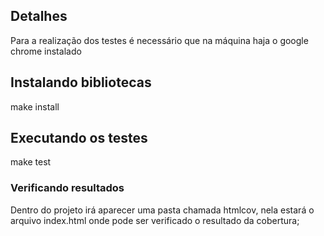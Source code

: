 ## Detalhes

Para a realização dos testes é necessário que na máquina haja o google chrome instalado

## Instalando bibliotecas

make install

## Executando os testes

make test

### Verificando resultados
Dentro do projeto irá aparecer uma pasta chamada htmlcov, nela estará o arquivo index.html onde pode ser verificado o resultado da cobertura;

